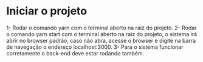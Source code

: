 # Iniciar o projeto

1- Rodar o comando yarn com o terminal aberto na raiz do projeto.
2- Rodar o comando yarn start com o terminal aberto na raiz do projeto, o sistema irá abrir no browser padrão, caso não abra, acesse o browser e digite na barra de navegação o endereço localhost:3000.
3- Para o sistema funcionar corretamente o back-end deve estar rodando também.